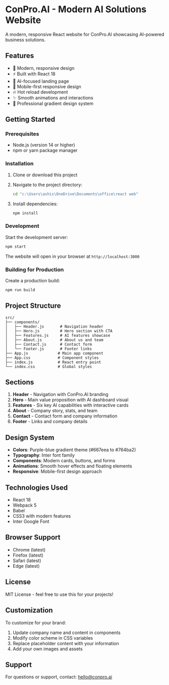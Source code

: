 # ConPro.AI - Modern AI Solutions Website

A modern, responsive React website for ConPro.AI showcasing AI-powered business solutions.

## Features

- 🎨 Modern, responsive design
- ⚡ Built with React 18
- 🎯 AI-focused landing page
- 📱 Mobile-first responsive design
- 🔥 Hot reload development
- ✨ Smooth animations and interactions
- 🎪 Professional gradient design system

## Getting Started

### Prerequisites

- Node.js (version 14 or higher)
- npm or yarn package manager

### Installation

1. Clone or download this project
2. Navigate to the project directory:
   ```bash
   cd "c:\Users\ashis\OneDrive\Documents\office\react web"
   ```

3. Install dependencies:
   ```bash
   npm install
   ```

### Development

Start the development server:
```bash
npm start
```

The website will open in your browser at `http://localhost:3000`

### Building for Production

Create a production build:
```bash
npm run build
```

## Project Structure

```
src/
├── components/
│   ├── Header.js       # Navigation header
│   ├── Hero.js         # Hero section with CTA
│   ├── Features.js     # AI features showcase
│   ├── About.js        # About us and team
│   ├── Contact.js      # Contact form
│   └── Footer.js       # Footer links
├── App.js             # Main app component
├── App.css            # Component styles
├── index.js           # React entry point
└── index.css          # Global styles
```

## Sections

1. **Header** - Navigation with ConPro.AI branding
2. **Hero** - Main value proposition with AI dashboard visual
3. **Features** - Six key AI capabilities with interactive cards
4. **About** - Company story, stats, and team
5. **Contact** - Contact form and company information
6. **Footer** - Links and company details

## Design System

- **Colors**: Purple-blue gradient theme (#667eea to #764ba2)
- **Typography**: Inter font family
- **Components**: Modern cards, buttons, and forms
- **Animations**: Smooth hover effects and floating elements
- **Responsive**: Mobile-first design approach

## Technologies Used

- React 18
- Webpack 5
- Babel
- CSS3 with modern features
- Inter Google Font

## Browser Support

- Chrome (latest)
- Firefox (latest)
- Safari (latest)
- Edge (latest)

## License

MIT License - feel free to use this for your projects!

## Customization

To customize for your brand:
1. Update company name and content in components
2. Modify color scheme in CSS variables
3. Replace placeholder content with your information
4. Add your own images and assets

## Support

For questions or support, contact: hello@conpro.ai